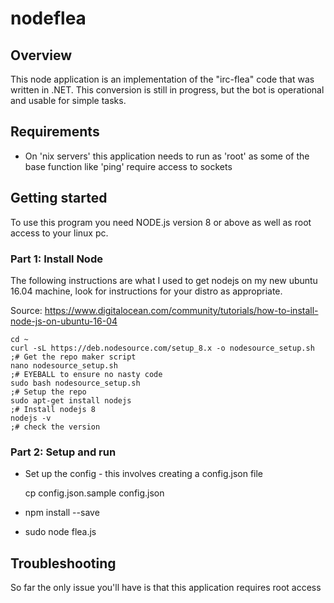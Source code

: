# nodeflea

## Overview
This node application is an implementation of the "irc-flea" code that was written in .NET. This conversion is still in progress, but the bot is operational and usable for simple tasks.

## Requirements
* On 'nix servers' this application needs to run as 'root' as some of the base function like 'ping' require access to sockets

## Getting started

To use this program you need NODE.js version 8 or above as well as root access to your linux pc.

### Part 1: Install Node

The following instructions are what I used to get nodejs on my new ubuntu 16.04 machine, look for instructions for your distro as appropriate.

Source: https://www.digitalocean.com/community/tutorials/how-to-install-node-js-on-ubuntu-16-04

    cd ~
    curl -sL https://deb.nodesource.com/setup_8.x -o nodesource_setup.sh   ;# Get the repo maker script
    nano nodesource_setup.sh                                               ;# EYEBALL to ensure no nasty code
    sudo bash nodesource_setup.sh                                          ;# Setup the repo
    sudo apt-get install nodejs                                            ;# Install nodejs 8
    nodejs -v                                                              ;# check the version


### Part 2: Setup and run

* Set up the config - this involves creating a config.json file 

    cp config.json.sample config.json

* npm install --save
* sudo node flea.js



## Troubleshooting
So far the only issue you'll have is that this application requires root access
